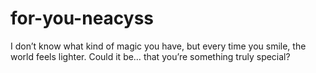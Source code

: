 # for-you-neacyss
I don’t know what kind of magic you have, but every time you smile, the world feels lighter. Could it be… that you’re something truly special?
